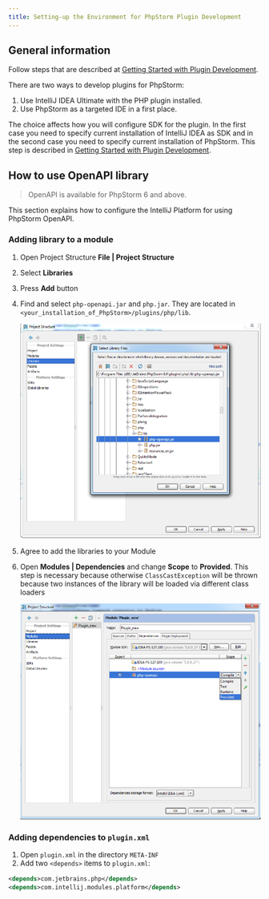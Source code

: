```yaml
---
title: Setting-up the Environment for PhpStorm Plugin Development
---
```


## General information
Follow steps that are described at [Getting Started with Plugin Development](/basics/getting_started.md).

There are two ways to develop plugins for PhpStorm:

1. Use IntelliJ IDEA Ultimate with the PHP plugin installed.
2. Use PhpStorm as a targeted IDE in a first place.

The choice affects how you will configure SDK for the plugin. In the first case you need to specify current installation of IntelliJ IDEA as SDK and in the second case you need to specify current installation of PhpStorm. This step is described in [Getting Started with Plugin Development](/basics/getting_started.md).

## How to use OpenAPI library

> OpenAPI is available for PhpStorm 6 and above.

This section explains how to configure the IntelliJ Platform for using PhpStorm OpenAPI.

### Adding library to a module

1. Open Project Structure **File \| Project Structure**
2. Select **Libraries**
3. Press **Add** button
4. Find and select `php-openapi.jar` and `php.jar`. They are located in `<your_installation_of_PhpStorm>/plugins/php/lib`.

    ![Adding Library](img/AddingLibrary.png)

5. Agree to add the libraries to your Module
6. Open **Modules \| Dependencies** and change **Scope** to **Provided**. This step is necessary because otherwise `ClassCastException` will be thrown because two instances of the library will be loaded via different class loaders

    ![Changing Scope](img/changingscope.png)

### Adding dependencies to `plugin.xml`

1. Open `plugin.xml` in the directory `META-INF`
2. Add two `<depends>` items to `plugin.xml`:

```xml
<depends>com.jetbrains.php</depends>
<depends>com.intellij.modules.platform</depends>
```
